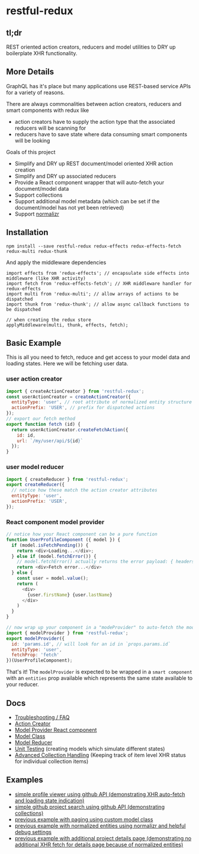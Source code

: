 # restful-redux

## tl;dr
REST oriented action creators, reducers and model utilities to DRY up boilerplate XHR functionality.


## More Details
GraphQL has it's place but many applications use REST-based service APIs for a variety of reasons.

There are always commonalities between action creators, reducers and smart components with redux like

* action creators have to supply the action type that the associated reducers will be scanning for
* reducers have to save state where data consuming smart components will be looking

Goals of this project

* Simplify and DRY up REST document/model oriented XHR action creation
* Simplify and DRY up associated reducers
* Provide a React component wrapper that will auto-fetch your document/model data
* Support collections
* Support additional model metadata (which can be set if the document/model has not yet been retrieved)
* Support [normalizr](https://github.com/paularmstrong/normalizr)


## Installation
```
npm install --save restful-redux redux-effects redux-effects-fetch redux-multi redux-thunk
```

And apply the middleware dependencies
```
import effects from 'redux-effects'; // encapsulate side effects into middleware (like XHR activity)
import fetch from 'redux-effects-fetch'; // XHR middleware handler for redux-effects
import multi from 'redux-multi'; // allow arrays of actions to be dispatched
import thunk from 'redux-thunk'; // allow async callback functions to be dispatched

// when creating the redux store
applyMiddleware(multi, thunk, effects, fetch);
```


## Basic Example
This is all you need to fetch, reduce and get access to your model data and loading states.  Here we will be fetching user data.
### user action creator
```javascript
import { createActionCreator } from 'restful-redux';
const userActionCreator = createActionCreator({
  entityType: 'user', // root attribute of normalized entity structure in redux state
  actionPrefix: 'USER', // prefix for dispatched actions
});
// export our fetch method
export function fetch (id) {
  return userActionCreator.createFetchAction({
    id: id,
    url: `/my/user/api/${id}`
  });
}
```

### user model reducer
```javascript
import { createReducer } from 'restful-redux';
export createReducer({
  // notice how these match the action creator attributes
  entityType: 'user',
  actionPrefix: 'USER',
});
```

### React component model provider
```javascript
// notice how your React component can be a pure function
function UserProfileComponent ({ model }) {
  if (model.isFetchPending()) {
    return <div>Loading...</div>;
  } else if (model.fetchError()) {
    // model.fetchError() actually returns the error payload: { headers, status, statusText, url, value }
    return <div>Fetch error...</div>
  } else {
    const user = model.value();
    return (
      <div>
        {user.firstName} {user.lastName}
      </div>
    )
  }
}

// now wrap up your component in a "modeProvider" to auto-fetch the model data
import { modelProvider } from 'restful-redux';
export modelProvider({
  id: 'params.id', // will look for an id in `props.params.id`
  entityType: 'user',
  fetchProp: 'fetch'
})(UserProfileComponent);
```
That's it!  The `modelProvider` is expected to be wrapped in a `smart component` with an `entities` prop available which represents the same state available to your reducer.


## Docs
* [Troubleshooting / FAQ](./docs/faq.md)
* [Action Creator](./docs/action-creator.md)
* [Model Provider React component](./docs/model-provider.md)
* [Model Class](./docs/model.md)
* [Model Reducer](./docs/model-reducer.md)
* [Unit Testing](./docs/unit-testing.md) (creating models which simulate different states)
* [Advanced Collection Handling](./docs/collections.md) (Keeping track of item level XHR status for individual collection items)


## Examples
* [simple profile viewer using github API (demonstrating XHR auto-fetch and loading state indication)](./examples/01-github-profile-viewer)
* [simple github project search using github API (demonstrating collections)](./examples/02-github-project-search)
* [previous example with paging using custom model class](./examples/03-github-paged-project-search)
* [previous example with normalized entities using normalizr and helpful debug settings](./examples/04-normalizr-github-paged-project-search)
* [previous example with additional project details page (demonstrating no additional XHR fetch for details page because of normalized entities) ](./examples/05-normalizr-github-paged-project-search-and-viewer)
